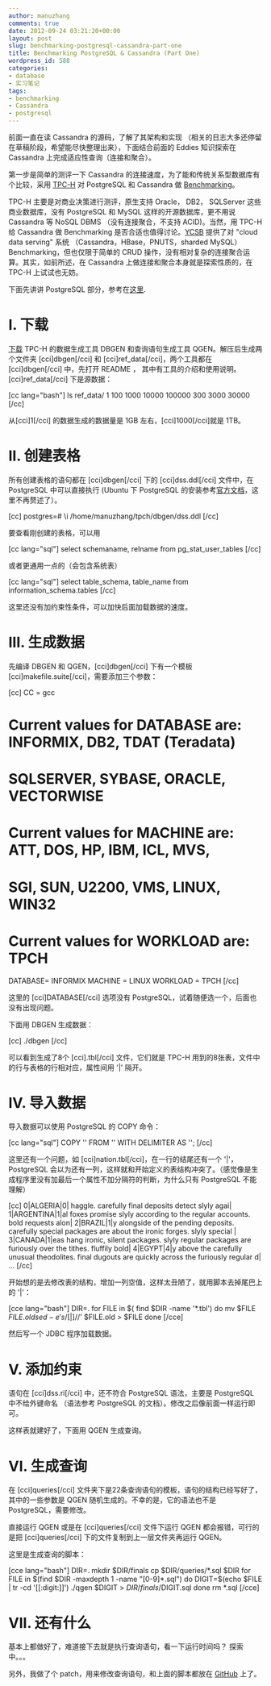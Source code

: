 ```yaml
---
author: manuzhang
comments: true
date: 2012-09-24 03:21:20+00:00
layout: post
slug: benchmarking-postgresql-cassandra-part-one
title: Benchmarking PostgreSQL & Cassandra (Part One)
wordpress_id: 588
categories:
- database
- 实习笔记
tags:
- benchmarking
- Cassandra
- postgresql
---
```


前面一直在读 Cassandra 的源码，了解了其架构和实现 （相关的日志大多还停留在草稿阶段，希望能尽快整理出来），下面结合前面的 Eddies 知识探索在 Cassandra 上完成适应性查询（连接和聚合）。



第一步是简单的测评一下 Cassandra 的连接速度，为了能和传统关系型数据库有个比较，采用 [TPC-H](http://www.tpc.org/tpch/) 对 PostgreSQL 和 Cassandra 做 [Benchmarking](http://en.wikipedia.org/wiki/Benchmarking)。



TPC-H 主要是对商业决策进行测评，原生支持 Oracle， DB2， SQLServer 这些商业数据库，没有 PostgreSQL 和 MySQL 这样的开源数据库，更不用说 Cassandra 等 NoSQL DBMS （没有连接聚合，不支持 ACID)。当然，用 TPC-H 给 Cassandra 做 Benchmarking 是否合适也值得讨论。[YCSB](https://github.com/brianfrankcooper/YCSB/wiki) 提供了对 "cloud data serving" 系统 （Cassandra，HBase，PNUTS，sharded MySQL）Benchmarking，但也仅限于简单的 CRUD 操作，没有相对复杂的连接聚合运算。其实，如前所述，在 Cassandra 上做连接和聚合本身就是探索性质的，在 TPC-H 上试试也无妨。



下面先讲讲 PostgreSQL 部分，参考在[这里](http://dsl.serc.iisc.ernet.in/projects/PICASSO/picasso_download/doc/Installation/tpch.htm).



<!-- more -->



# I. 下载



[下载](http://www.tpc.org/tpch/spec/tpch_2_14_3.tgz) TPC-H 的数据生成工具 DBGEN 和查询语句生成工具 QGEN。解压后生成两个文件夹 [cci]dbgen[/cci] 和 [cci]ref_data[/cci]，两个工具都在 [cci]dbgen[/cci] 中，先打开 README ， 其中有工具的介绍和使用说明。
[cci]ref_data[/cci] 下是源数据：



[cc lang="bash"] 
ls ref_data/
1  100  1000  10000  100000  300  3000  30000
[/cc]

从[cci]1[/cci] 的数据生成的数据量是 1GB 左右，[cci]1000[/cci]就是 1TB。





# II. 创建表格



所有创建表格的语句都在 [cci]dbgen[/cci] 下的 [cci]dss.ddl[/cci] 文件中，在 PostgreSQL 中可以直接执行 (Ubuntu 下 PostgreSQL 的安装参考[官方文档](http://wiki.ubuntu.org.cn/PostgreSQL)，这里不再赘述了）。



[cc]
postgres=# \i /home/manuzhang/tpch/dbgen/dss.ddl 
[/cc]

要查看刚创建的表格，可以用



[cc lang="sql"]
select schemaname, relname
from pg_stat_user_tables
[/cc]

或者更通用一点的（会包含系统表）

[cc lang="sql"]
select  table_schema, table_name
from information_schema.tables
[/cc]

这里还没有加约束性条件，可以加快后面加载数据的速度。





# III. 生成数据



先编译 DBGEN 和 QGEN，[cci]dbgen[/cci] 下有一个模板 [cci]makefile.suite[/cci]，需要添加三个参数：


[cc]
CC      = gcc
# Current values for DATABASE are: INFORMIX, DB2, TDAT (Teradata)
#                                  SQLSERVER, SYBASE, ORACLE, VECTORWISE
# Current values for MACHINE are:  ATT, DOS, HP, IBM, ICL, MVS, 
#                                  SGI, SUN, U2200, VMS, LINUX, WIN32 
# Current values for WORKLOAD are:  TPCH
DATABASE= INFORMIX
MACHINE = LINUX
WORKLOAD = TPCH
[/cc]

这里的 [cci]DATABASE[/cci] 选项没有 PostgreSQL，试着随便选一个，后面也没有出现问题。



下面用 DBGEN 生成数据：



[cc]
./dbgen
[/cc]

可以看到生成了8个 [cci].tbl[/cci] 文件，它们就是 TPC-H 用到的8张表，文件中的行与表格的行相对应，属性间用 '|' 隔开。





# IV. 导入数据



导入数据可以使用 PostgreSQL 的 COPY 命令：



[cc lang="sql"]
COPY '' FROM '' WITH DELIMITER AS '';
[/cc]

这里还有一个问题，如 [cci]nation.tbl[/cci]，在一行的结尾还有一个 '|'， PostgreSQL 会以为还有一列，这样就和开始定义的表结构冲突了。（感觉像是生成程序里没有加最后一个属性不加分隔符的判断，为什么只有 PostgreSQL 不能理解）


[cc]
0|ALGERIA|0| haggle. carefully final deposits detect slyly agai|
1|ARGENTINA|1|al foxes promise slyly according to the regular accounts. bold requests alon|
2|BRAZIL|1|y alongside of the pending deposits. carefully special packages are about the ironic forges. slyly special |
3|CANADA|1|eas hang ironic, silent packages. slyly regular packages are furiously over the tithes. fluffily bold|
4|EGYPT|4|y above the carefully unusual theodolites. final dugouts are quickly across the furiously regular d|
...
[/cc]

开始想的是去修改表的结构，增加一列空值，这样太丑陋了，就用脚本去掉尾巴上的 '|'：


[cce lang="bash"]
DIR=.
for FILE in $( find $DIR -name '*.tbl')
do
   mv $FILE $FILE.old
   sed -e 's/[|]$//' $FILE.old > $FILE
done
[/cce]

然后写一个 JDBC 程序加载数据。





# V. 添加约束



语句在 [cci]dss.ri[/cci] 中，还不符合 PostgreSQL 语法，主要是 PostgreSQL 中不给外键命名 （语法参考 PostgreSQL 的文档）。修改之后像前面一样运行即可。



这样表就建好了，下面用 QGEN 生成查询。





# VI. 生成查询



在 [cci]queries[/cci] 文件夹下是22条查询语句的模板，语句的结构已经写好了，其中的一些参数是 QGEN 随机生成的。不幸的是，它的语法也不是 PostgreSQL，需要修改。



直接运行 QGEN 或是在 [cci]queries[/cci] 文件下运行 QGEN 都会报错，可行的是把 [cci]queries[/cci] 下的文件复制到上一层文件夹再运行 QGEN。



这里是生成查询的脚本：


[cce lang="bash"]
DIR=.
mkdir $DIR/finals
cp $DIR/queries/*.sql $DIR
for FILE in $(find $DIR -maxdepth 1 -name "[0-9]*.sql")
do
    DIGIT=$(echo $FILE | tr -cd '[[:digit:]]')
    ./qgen $DIGIT > $DIR/finals/$DIGIT.sql
done
rm *.sql
[/cce]



# VII. 还有什么



基本上都做好了，难道接下去就是执行查询语句，看一下运行时间吗？ 探索中。。。



另外，我做了个 patch，用来修改查询语句，和上面的脚本都放在 [GitHub](https://github.com/manuzhang/tpch4postgres) 上了。



